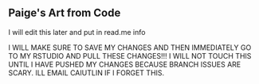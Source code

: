## Paige's Art from Code

I will edit this later and put in read.me info

I WILL MAKE SURE TO SAVE MY CHANGES AND THEN IMMEDIATELY GO TO MY RSTUDIO AND PULL THESE CHANGES!!! I WILL NOT TOUCH THIS UNTIL I HAVE PUSHED MY CHANGES BECAUSE BRANCH ISSUES ARE SCARY. ILL EMAIL CAIUTLIN IF I FORGET THIS.

